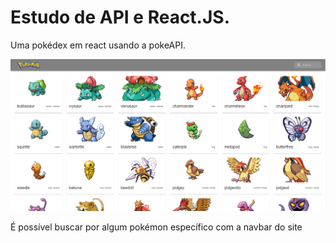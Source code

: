 <h1>Estudo de API e React.JS.</h1>

Uma pokédex em react usando a pokeAPI.
  
<div>
    <img src="./public/assets/Screenshot_1.png" width="800px"</img> 
</div>


É possível buscar por algum pokémon específico com a navbar do site
